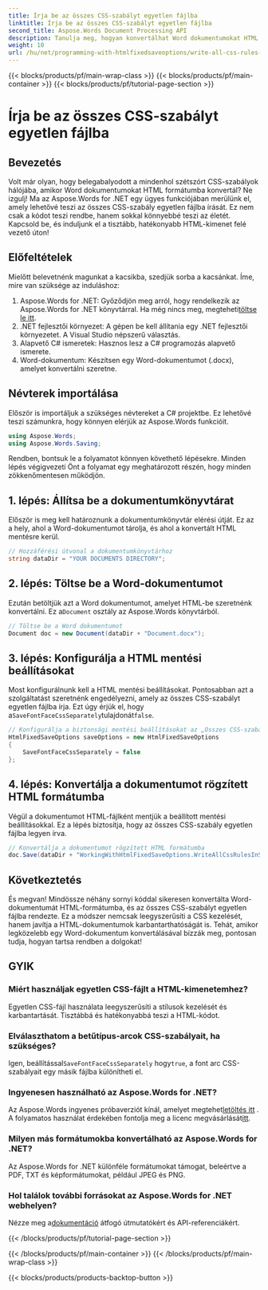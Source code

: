 ```yaml
---
title: Írja be az összes CSS-szabályt egyetlen fájlba
linktitle: Írja be az összes CSS-szabályt egyetlen fájlba
second_title: Aspose.Words Document Processing API
description: Tanulja meg, hogyan konvertálhat Word dokumentumokat HTML formátumba az Aspose.Words for .NET használatával, az összes CSS-szabállyal egyetlen fájlban a tisztább kód és a könnyebb karbantartás érdekében.
weight: 10
url: /hu/net/programming-with-htmlfixedsaveoptions/write-all-css-rules-in-single-file/
---
```


{{< blocks/products/pf/main-wrap-class >}}
{{< blocks/products/pf/main-container >}}
{{< blocks/products/pf/tutorial-page-section >}}

# Írja be az összes CSS-szabályt egyetlen fájlba

## Bevezetés

Volt már olyan, hogy belegabalyodott a mindenhol szétszórt CSS-szabályok hálójába, amikor Word dokumentumokat HTML formátumba konvertál? Ne izgulj! Ma az Aspose.Words for .NET egy ügyes funkciójában merülünk el, amely lehetővé teszi az összes CSS-szabály egyetlen fájlba írását. Ez nem csak a kódot teszi rendbe, hanem sokkal könnyebbé teszi az életét. Kapcsold be, és induljunk el a tisztább, hatékonyabb HTML-kimenet felé vezető úton!

## Előfeltételek

Mielőtt belevetnénk magunkat a kacsikba, szedjük sorba a kacsánkat. Íme, mire van szüksége az induláshoz:

1.  Aspose.Words for .NET: Győződjön meg arról, hogy rendelkezik az Aspose.Words for .NET könyvtárral. Ha még nincs meg, megteheti[töltse le itt](https://releases.aspose.com/words/net/).
2. .NET fejlesztői környezet: A gépen be kell állítania egy .NET fejlesztői környezetet. A Visual Studio népszerű választás.
3. Alapvető C# ismeretek: Hasznos lesz a C# programozás alapvető ismerete.
4. Word-dokumentum: Készítsen egy Word-dokumentumot (.docx), amelyet konvertálni szeretne.

## Névterek importálása

Először is importáljuk a szükséges névtereket a C# projektbe. Ez lehetővé teszi számunkra, hogy könnyen elérjük az Aspose.Words funkcióit.

```csharp
using Aspose.Words;
using Aspose.Words.Saving;
```

Rendben, bontsuk le a folyamatot könnyen követhető lépésekre. Minden lépés végigvezeti Önt a folyamat egy meghatározott részén, hogy minden zökkenőmentesen működjön.

## 1. lépés: Állítsa be a dokumentumkönyvtárat

Először is meg kell határoznunk a dokumentumkönyvtár elérési útját. Ez az a hely, ahol a Word-dokumentumot tárolja, és ahol a konvertált HTML mentésre kerül.

```csharp
// Hozzáférési útvonal a dokumentumkönyvtárhoz
string dataDir = "YOUR DOCUMENTS DIRECTORY";
```

## 2. lépés: Töltse be a Word-dokumentumot

 Ezután betöltjük azt a Word dokumentumot, amelyet HTML-be szeretnénk konvertálni. Ez a`Document` osztály az Aspose.Words könyvtárból.

```csharp
// Töltse be a Word dokumentumot
Document doc = new Document(dataDir + "Document.docx");
```

## 3. lépés: Konfigurálja a HTML mentési beállításokat

 Most konfigurálnunk kell a HTML mentési beállításokat. Pontosabban azt a szolgáltatást szeretnénk engedélyezni, amely az összes CSS-szabályt egyetlen fájlba írja. Ezt úgy érjük el, hogy a`SaveFontFaceCssSeparately`tulajdonát`false`.

```csharp
// Konfigurálja a biztonsági mentési beállításokat az „Összes CSS-szabály írása egy fájlba” funkcióval
HtmlFixedSaveOptions saveOptions = new HtmlFixedSaveOptions 
{ 
    SaveFontFaceCssSeparately = false 
};
```

## 4. lépés: Konvertálja a dokumentumot rögzített HTML formátumba

Végül a dokumentumot HTML-fájlként mentjük a beállított mentési beállításokkal. Ez a lépés biztosítja, hogy az összes CSS-szabály egyetlen fájlba legyen írva.

```csharp
// Konvertálja a dokumentumot rögzített HTML formátumba
doc.Save(dataDir + "WorkingWithHtmlFixedSaveOptions.WriteAllCssRulesInSingleFile.html", saveOptions);
```

## Következtetés

És megvan! Mindössze néhány sornyi kóddal sikeresen konvertálta Word-dokumentumát HTML-formátumba, és az összes CSS-szabályt egyetlen fájlba rendezte. Ez a módszer nemcsak leegyszerűsíti a CSS kezelését, hanem javítja a HTML-dokumentumok karbantarthatóságát is. Tehát, amikor legközelebb egy Word-dokumentum konvertálásával bízzák meg, pontosan tudja, hogyan tartsa rendben a dolgokat!

## GYIK

### Miért használjak egyetlen CSS-fájlt a HTML-kimenetemhez?
Egyetlen CSS-fájl használata leegyszerűsíti a stílusok kezelését és karbantartását. Tisztábbá és hatékonyabbá teszi a HTML-kódot.

### Elválaszthatom a betűtípus-arcok CSS-szabályait, ha szükséges?
 Igen, beállítással`SaveFontFaceCssSeparately` hogy`true`, a font arc CSS-szabályait egy másik fájlba különítheti el.

### Ingyenesen használható az Aspose.Words for .NET?
 Az Aspose.Words ingyenes próbaverziót kínál, amelyet megtehet[letöltés itt](https://releases.aspose.com/) . A folyamatos használat érdekében fontolja meg a licenc megvásárlását[itt](https://purchase.aspose.com/buy).

### Milyen más formátumokba konvertálható az Aspose.Words for .NET?
Az Aspose.Words for .NET különféle formátumokat támogat, beleértve a PDF, TXT és képformátumokat, például JPEG és PNG.

### Hol találok további forrásokat az Aspose.Words for .NET webhelyen?
 Nézze meg a[dokumentáció](https://reference.aspose.com/words/net/) átfogó útmutatókért és API-referenciákért.

{{< /blocks/products/pf/tutorial-page-section >}}

{{< /blocks/products/pf/main-container >}}
{{< /blocks/products/pf/main-wrap-class >}}

{{< blocks/products/products-backtop-button >}}
